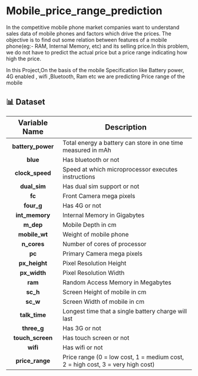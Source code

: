 # Mobile_price_range_prediction
In the competitive mobile phone market companies want to understand sales data of mobile phones and factors which drive the prices. The objective is to find out some relation between features of a mobile phone(eg:- RAM, Internal Memory, etc) and its selling price.In this problem, we do not have to predict the actual price but a price range indicating how high the price.

In this Project,On the basis of the mobile Specification like Battery power, 4G enabled , wifi ,Bluetooth, Ram etc we are predicting Price range of the mobile
## 📊 Dataset

<div align="center">
<table style="width:100%">
<thead>
<tr>
<th style="text-align:center; font-weight: bold; font-size:20px">Variable Name</th>
<th style="text-align:center; font-weight: bold; font-size:20px">Description</th>
</tr>
</thead>
<tbody>
<tr><td><b><center>battery_power</center></b></td><td>Total energy a battery can store in one time measured in mAh</td></tr>
<tr><td><b><center>blue</center></b></td><td>Has bluetooth or not</td></tr>
<tr><td><b><center>clock_speed</center></b></td><td>Speed at which microprocessor executes instructions</td></tr>
<tr><td><b><center>dual_sim</center></b></td><td>Has dual sim support or not</td></tr>
<tr><td><b><center>fc</center></b></td><td>Front Camera mega pixels</td></tr>
<tr><td><b><center>four_g</center></b></td><td>Has 4G or not</td></tr>
<tr><td><b><center>int_memory</center></b></td><td>Internal Memory in Gigabytes</td></tr>
<tr><td><b><center>m_dep</center></b></td><td>Mobile Depth in cm</td></tr>
<tr><td><b><center>mobile_wt</center></b></td><td>Weight of mobile phone</td></tr>
<tr><td><b><center>n_cores</center></b></td><td>Number of cores of processor</td></tr>
<tr><td><b><center>pc</center></b></td><td>Primary Camera mega pixels</td></tr>
<tr><td><b><center>px_height</center></b></td><td>Pixel Resolution Height</td></tr>
<tr><td><b><center>px_width</center></b></td><td>Pixel Resolution Width</td></tr>
<tr><td><b><center>ram</center></b></td><td>Random Access Memory in Megabytes</td></tr>
<tr><td><b><center>sc_h</center></b></td><td>Screen Height of mobile in cm</td></tr>
<tr><td><b><center>sc_w</center></b></td><td>Screen Width of mobile in cm</td></tr>
<tr><td><b><center>talk_time</center></b></td><td>Longest time that a single battery charge will last</td></tr>
<tr><td><b><center>three_g</center></b></td><td>Has 3G or not</td></tr>
<tr><td><b><center>touch_screen</center></b></td><td>Has touch screen or not</td></tr>
<tr><td><b><center>wifi</center></b></td><td>Has wifi or not</td></tr>
<tr><td><b><center>price_range</center></b></td><td>Price range (0 = low cost, 1 = medium cost, 2 = high cost, 3 = very high cost)</td></tr>
</tbody>
</table>
</div>

